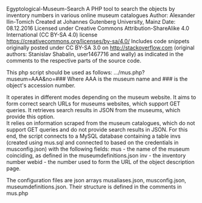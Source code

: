 Egyptological-Museum-Search
A PHP tool to search the objects by inventory numbers in various online museum catalogues
Author: Alexander Ilin-Tomich
Created at Johannes Gutenberg University, Mainz
 Date: 08.12.2016
 Licensed under Creative Commons Attribution-ShareAlike 4.0 International (CC BY-SA 4.0) license
 https://creativecommons.org/licenses/by-sa/4.0/
 Includes code snippets originally posted under CC BY-SA 3.0 on http://stackoverflow.com
 (original authors: Stanislav Shabalin, user1467716 and wally) as indicated in the comments to the respective parts
 of the source code.
 
  This php script should be used as follows:
  .../mus.php?museum=AAA&no=###
  Where AAA is the museum name and ### is the object's accession number.
  
  It operates in different modes depending on the museum website. 
  It aims to form correct search URLs for museums websites, which support GET queries.
  It retrieves search results in JSON from the museums, which provide this option.  
  It relies on information scraped from the museum catalogues, which do not support GET queries and do not provide search results
  in JSON. For this end, the script connects to a MySQL database containing a table invs (created using mus.sql and connected to based on the credentials 
  in musconfig.json) with the following fields:
  mus - the name of the museum coinciding, as defined in the museumdefinitions.json
  inv - the inventory number
  webid - the number used to form the URL of the object description page. 

  The configuration files are json arrays musaliases.json, musconfig.json, museumdefinitions.json.
  Their structure is defined in the comments in mus.php
